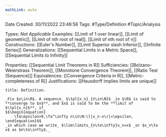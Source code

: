 ```yaml
---
mathLink: auto
---
```


<div class="topSpace"></div>

Date Created: 30/11/2022 23:46:56
Tags: #Type/Definition #Topic/Analysis

Types: _Not Applicable_
Examples: [[Limit of 1 over linear]], [[Limit of geometric]], [[Limit of nth root of real]], [[Limit of nth root of n]]
Constructions: [[Euler's Number]], [[Limit Superior slash Inferior]], [[Infinite Series]]
Generalizations: [[Sequential Limits in a Metric Space]], [[Sequential Limits to Infinity]]

Properties: [[Sequential Limit Theorems in R]]
Sufficiencies: [[Bolzano-Weierstrass Theorem]], [[Monotone Convergence Theorem]], [[Ratio Test (Sequence)]]
Equivalences: [[Convergence Criteria in R]], [[Metric-completeness of R]]
Justifications: [[Hausdorff implies limits are unique]]

``` ad-Definition
title: Definition.

_Fix $x\in\R$. A sequence_ $\tpl{x_n}_{n\in\N}$ _in $\R$ is said to **converge to $x$**, and $x$ is said to be the **limit of $\tpl{x_n}$**, if_
$$\begin{equation}
    \fa\epsilon>0,\fa^\infty n\in\N:\l|x_n-x\r|<\epsilon,
\end{equation}$$
_in which case we write_ $\lim\limits_{n\to\infty}x_n=x$ _or $x_n\to x$ as $n\to\infty$._

```

